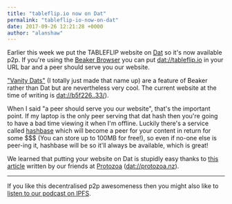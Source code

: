 ```yaml
---
title: "tableflip.io now on Dat"
permalink: "tableflip-io-now-on-dat"
date: 2017-09-26 12:21:28 +0000
author: "alanshaw"
---
```

Earlier this week we put the TABLEFLIP website on [Dat](https://datproject.org/) so it's now available p2p. If you're using the [Beaker Browser](https://beakerbrowser.com/) you can put [dat://tableflip.io](dat://tableflip.io) in your URL bar and a peer should serve you our website.

["Vanity Dats"](https://github.com/beakerbrowser/beaker/wiki/Authenticated-Dat-URLs-and-HTTPS-to-Dat-Discovery) (I totally just made that name up) are a feature of Beaker rather than Dat but are nevertheless very cool. The current website at the time of writing is [dat://b5f226..33/](dat://b5f2265cca5d5f1c7a2fcec32e8310e8ac41151c9f026afba26cd82f02cdba33/)).

When I said "a peer should serve you our website", that's the important point. If my laptop is the only peer serving that dat hash then you're going to have a bad time viewing it when I'm offline. Luckily there's a service called [hashbase](https://hashbase.io/) which will become a peer for your content in return for some $$$ (You can store up to 100MB for free!), so even if no-one else is peer-ing it, hashbase will be so it'll always be available, which is great!

We learned that putting your website on Dat is stupidly easy thanks to [this article](https://handbook.protozoa.nz/experiments/p2p_github_pages.html) written by our friends at [Protozoa](https://protozoa.nz/) ([dat://protozoa.nz](dat://protozoa.nz)).

---

If you like this decentralised p2p awesomeness then you might also like to [listen to our podcast on IPFS](https://blog.tableflip.io/ipfs/).

